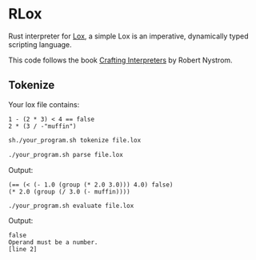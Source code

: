 # RLox

Rust interpreter for
[Lox](https://craftinginterpreters.com/the-lox-language.html), a simple
Lox is an imperative, dynamically typed scripting language.

This code follows the book
[Crafting Interpreters](https://craftinginterpreters.com/) by Robert Nystrom.

## Tokenize

Your lox file contains:

```file.lox
1 - (2 * 3) < 4 == false
2 * (3 / -"muffin")
```

```bash
sh./your_program.sh tokenize file.lox
```

```bash
./your_program.sh parse file.lox
```

Output:

```
(== (< (- 1.0 (group (* 2.0 3.0))) 4.0) false)
(* 2.0 (group (/ 3.0 (- muffin))))
```

```bash
./your_program.sh evaluate file.lox
```

Output:

```
false
Operand must be a number.
[line 2]

```